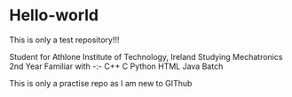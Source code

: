 # Hello-world
This is only a test repository!!!

Student for Athlone Institute of Technology, Ireland
  Studying Mechatronics
    2nd Year
      Familiar with -:- C++
                        C
                        Python
                        HTML
                        Java
                        Batch
                       
This is only a practise repo as I am new to GIThub
